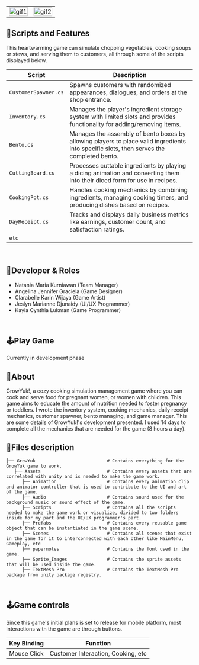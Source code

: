 <table>
  <tr>
    <td align="left" width="50%">
      <img width="100%" alt="gif1" src="https://github.com/user-attachments/assets/cb6e8354-e8c7-457d-a7ac-ad82f96809e0">
    </td>
    <td align="right" width="50%">
      <img width="100%" alt="gif2" src="https://github.com/user-attachments/assets/514d924d-40c1-4ae9-8698-0193c9d85fc9">
    </td>
  </tr>
</table>

##  📜Scripts and Features

This heartwarming game can simulate chopping vegetables, cooking soups or stews, and serving them to customers, all through some of the scripts displayed below.

|  Script       | Description                                                  |
| ------------------- | ------------------------------------------------------------ |
| `CustomerSpawner.cs` | Spawns customers with randomized appearances, dialogues, and orders at the shop entrance. |
| `Inventory.cs` | Manages the player's ingredient storage system with limited slots and provides functionality for adding/removing items. |
| `Bento.cs`  | Manages the assembly of bento boxes by allowing players to place valid ingredients into specific slots, then serves the completed bento. |
| `CuttingBoard.cs`  | Processes cuttable ingredients by playing a dicing animation and converting them into their diced form for use in recipes. |
| `CookingPot.cs`  | Handles cooking mechanics by combining ingredients, managing cooking timers, and producing dishes based on recipes. |
| `DayReceipt.cs`  | Tracks and displays daily business metrics like earnings, customer count, and satisfaction ratings. |
| `etc`  | |

<br>

## 👤Developer & Roles
- Natania Maria Kurniawan (Team Manager)
- Angelina Jennifer Graciela (Game Designer)
- Clarabelle Karin Wijaya (Game Artist)
- Jeslyn Marianne Djunaidy (UI/UX Programmer)
- Kayla Cynthia Lukman (Game Programmer)
<br>

## 🕹️Play Game
Currently in development phase
<br>

## 🔴About
GrowYuk!, a cozy cooking simulation management game where you can cook and serve food for pregnant women, or women with children. This game aims to educate the amount of nutrition needed to foster pregnancy or toddlers. I wrote the inventory system, cooking mechanics, daily receipt mechanics, customer spawner, bento managing, and game manager. This are some details of GrowYuk!'s development presented. I used 14 days to complete all the mechanics that are needed for the game (8 hours a day).
<br>

## 📂Files description

```
├── GrowYuk                           # Contains everything for the GrowYuk game to work.
   ├── Assets                         # Contains every assets that are correlated with unity and is needed to make the game work.
      ├── Animation                   # Contains every animation clip and animator controller that is used to contribute to the UI and art of the game.
      ├── Audio                       # Contains sound used for the background music or sound effect of the game.
      ├── Scripts                     # Contains all the scripts needed to make the game work or visualize, divided to two folders inside for my part and the UI/UX programmer's part.
      ├── Prefabs                     # Contains every reusable game object that can be instantiated in the game scene.
      ├── Scenes                      # Contains all scenes that exist in the game for it to interconnected with each other like MainMenu, Gameplay, etc
      ├── papernotes                  # Contains the font used in the game.
      ├── Sprite_Images               # Contains the sprite assets that will be used inside the game.
      ├── TextMesh Pro                # Contains the TextMesh Pro package from unity package registry.
```
      

<br>

## 🕹️Game controls

Since this game's initial plans is set to release for mobile platform, most interactions with the game are through buttons.

| Key Binding       | Function          |
| ----------------- | ----------------- |
| Mouse Click             | Customer Interaction, Cooking, etc              |

<br>
